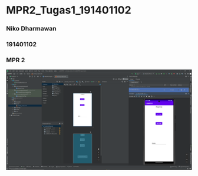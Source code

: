 # MPR2_Tugas1_191401102
### Niko Dharmawan
### 191401102
### MPR 2

![alt text](https://github.com/NikoDhrmwn/MPR/blob/master/Tugas1/LabMPR01.PNG)

